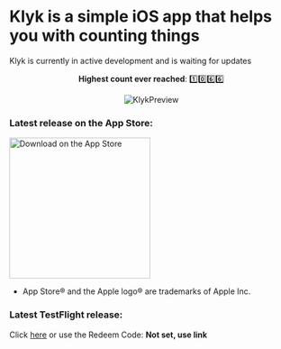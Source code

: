 # Klyk is a simple iOS app that helps you with counting things

Klyk is currently in active development and is waiting for updates

<div align="center">
  <b>Highest count ever reached</b>: 1️⃣0️⃣6️⃣6️⃣

  ![KlykPreview](https://user-images.githubusercontent.com/75474651/196025706-6f7cafcc-acd5-4c1f-a9d5-18c359d35f31.png)
</div>

### Latest release on the App Store: 

<a href="https://apps.apple.com/cz/app/klyk/id6443860176" target="_blank"> <img width="250" alt="Download on the App Store" src="https://user-images.githubusercontent.com/75474651/196102512-b4307edf-2497-44f1-b847-05464128c9e1.svg"> </a>

  - App Store® and the Apple logo® are trademarks of Apple Inc.

### Latest TestFlight release:

Click <a href="https://testflight.apple.com/join/Fy8H0PbT">here</a> or use the Redeem Code: <b>Not set, use link</b>
